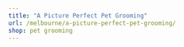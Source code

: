```yaml
---
title: "A Picture Perfect Pet Grooming"
url: /melbourne/a-picture-perfect-pet-grooming/
shop: pet grooming
---
```

